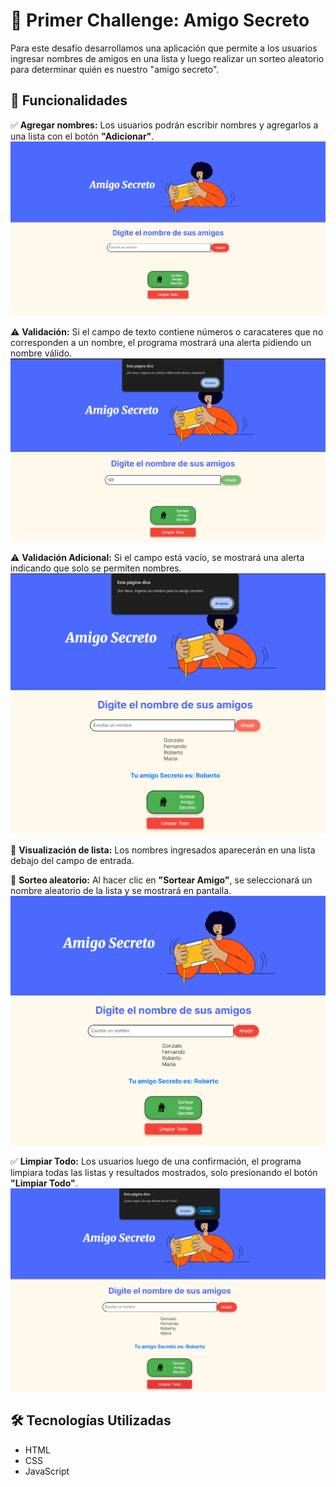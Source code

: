   # 🎁 Primer Challenge: Amigo Secreto  

Para este desafío desarrollamos una aplicación que permite a los usuarios ingresar nombres de amigos en una lista y luego realizar un sorteo aleatorio para determinar quién es nuestro "amigo secreto".  

## 🚀 Funcionalidades  

✅ **Agregar nombres:** Los usuarios podrán escribir nombres y agregarlos a una lista con el botón **"Adicionar"**.  
![Agregar nombres](https://github.com/Gonz4lo/challenge-amigo-secreto/blob/main/assets/imagen1.png)  

⚠️ **Validación:** Si el campo de texto contiene números o caracateres que no corresponden a un nombre, el programa mostrará una alerta pidiendo un nombre válido.
![Validar entrada](https://github.com/Gonz4lo/challenge-amigo-secreto/blob/main/assets/imagen2.png) 

⚠️ **Validación Adicional:** Si el campo está vacío, se mostrará una alerta indicando que solo se permiten nombres.
![Validar vacío](https://github.com/Gonz4lo/challenge-amigo-secreto/blob/main/assets/imagen4.png)  

📜 **Visualización de lista:** Los nombres ingresados aparecerán en una lista debajo del campo de entrada.  

🎲 **Sorteo aleatorio:** Al hacer clic en **"Sortear Amigo"**, se seleccionará un nombre aleatorio de la lista y se mostrará en pantalla.  
![Sorteo](https://github.com/Gonz4lo/challenge-amigo-secreto/blob/main/assets/imagen3.png) 

✅ **Limpiar Todo:** Los usuarios luego de una confirmación, el programa limpiara todas las listas y resultados mostrados, solo presionando el botón **"Limpiar Todo"**.  
![Limpiar Todo](https://github.com/Gonz4lo/challenge-amigo-secreto/blob/main/assets/imagen5.png)  

## 🛠️ Tecnologías Utilizadas  
- HTML  
- CSS  
- JavaScript  
